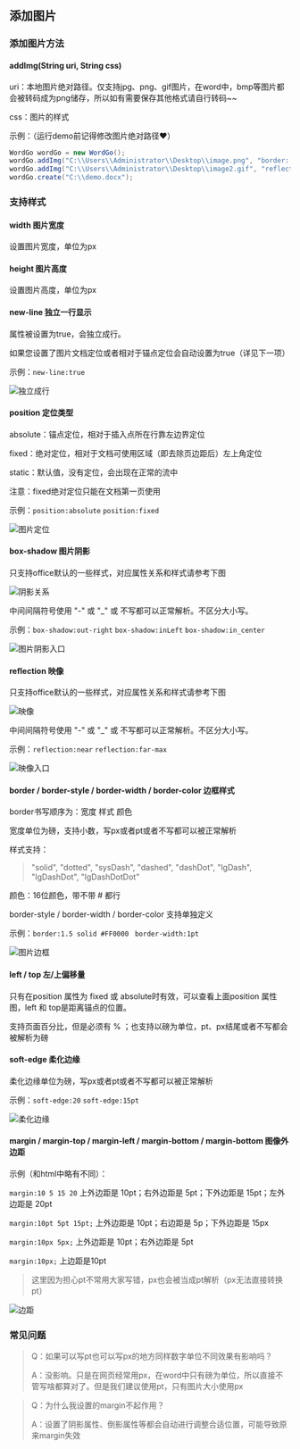 ## 添加图片

### 添加图片方法

#### addImg(String uri, String css)

uri：本地图片绝对路径。仅支持jpg、png、gif图片，在word中，bmp等图片都会被转码成为png储存，所以如有需要保存其他格式请自行转码~~

css：图片的样式

示例：（运行demo前记得修改图片绝对路径❤）

```java
WordGo wordGo = new WordGo();
wordGo.addImg("C:\\Users\\Administrator\\Desktop\\image.png", "border: 3px solid #FF0000; box-shadow: out-bottom-right; new-line:true; text-align:center");
wordGo.addImg("C:\\Users\\Administrator\\Desktop\\image2.gif", "reflection: near-max; new-line:true; position: fixed; left: 50%; top:70%;");
wordGo.create("C:\\demo.docx");
```



### 支持样式

#### width 图片宽度

设置图片宽度，单位为px

#### height 图片高度

设置图片高度，单位为px



#### new-line 独立一行显示

属性被设置为true，会独立成行。

如果您设置了图片文档定位或者相对于锚点定位会自动设置为true（详见下一项）

示例：`new-line:true`  

![独立成行](C:\Users\Administrator\Desktop\独立成行.png)



#### position 定位类型

absolute：锚点定位，相对于插入点所在行靠左边界定位

fixed：绝对定位，相对于文档可使用区域（即去除页边距后）左上角定位

static：默认值，没有定位，会出现在正常的流中

注意：fixed绝对定位只能在文档第一页使用

示例：`position:absolute`  `position:fixed`

![图片定位](C:\Users\Administrator\Desktop\图片定位.png)



#### box-shadow 图片阴影

只支持office默认的一些样式，对应属性关系和样式请参考下图

![阴影关系](C:\Users\Administrator\Desktop\阴影关系.png)

中间间隔符号使用 "-" 或 "_" 或 不写都可以正常解析。不区分大小写。

示例：`box-shadow:out-right`  `box-shadow:inLeft`  `box-shadow:in_center`

![图片阴影入口](C:\Users\Administrator\Desktop\图片阴影入口.png)



#### reflection 映像

只支持office默认的一些样式，对应属性关系和样式请参考下图

![映像](C:\Users\Administrator\Desktop\映像.png)

中间间隔符号使用 "-" 或 "_" 或 不写都可以正常解析。不区分大小写。

示例：`reflection:near`  `reflection:far-max`

![映像入口](C:\Users\Administrator\Desktop\映像入口.png)



#### border / border-style / border-width / border-color 边框样式

border书写顺序为：宽度  样式  颜色

宽度单位为磅，支持小数，写px或者pt或者不写都可以被正常解析

样式支持：

> "solid", "dotted", "sysDash", "dashed", "dashDot", "lgDash", "lgDashDot", "lgDashDotDot"

颜色：16位颜色，带不带 # 都行

border-style / border-width / border-color 支持单独定义

示例：`border:1.5 solid #FF0000 `  `border-width:1pt`

![图片边框](C:\Users\Administrator\Desktop\图片边框.png)



#### left / top 左/上偏移量

只有在position 属性为 fixed 或 absolute时有效，可以查看上面position 属性图，left 和 top是距离锚点的位置。

支持页面百分比，但是必须有 % ；也支持以磅为单位，pt、px结尾或者不写都会被解析为磅



#### soft-edge 柔化边缘

柔化边缘单位为磅，写px或者pt或者不写都可以被正常解析

示例：`soft-edge:20` `soft-edge:15pt`

![柔化边缘](C:\Users\Administrator\Desktop\柔化边缘.png)



#### margin / margin-top / margin-left / margin-bottom / margin-bottom 图像外边距

示例（和html中略有不同）：

`margin:10 5 15 20`  上外边距是 10pt；右外边距是 5pt；下外边距是 15pt；左外边距是 20pt

`margin:10pt 5pt 15pt;`  上外边距是 10pt；右边距是 5p；下外边距是 15px

`margin:10px 5px;` 上外边距是 10pt；右外边距是 5pt

`margin:10px;`  上边距是10pt

> 这里因为担心pt不常用大家写错，px也会被当成pt解析（px无法直接转换pt）

![边距](C:\Users\Administrator\Desktop\边距.png)



### 常见问题

> Q：如果可以写pt也可以写px的地方同样数字单位不同效果有影响吗？
>
> A：没影响。只是在网页经常用px，在word中只有磅为单位，所以直接不管写啥都算对了。但是我们建议使用pt，只有图片大小使用px

> Q：为什么我设置的margin不起作用？
>
> A：设置了阴影属性、倒影属性等都会自动进行调整合适位置，可能导致原来margin失效